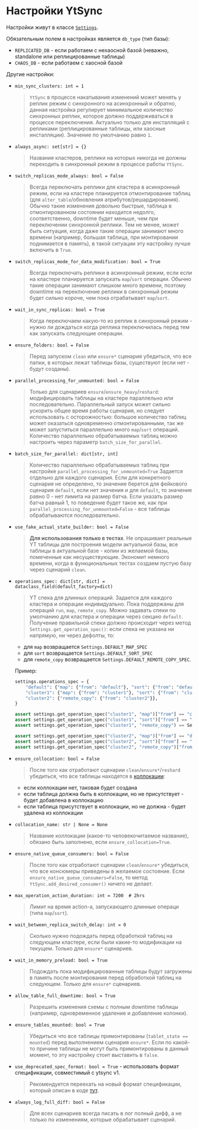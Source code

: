 # Настройки YtSync
Настройки живут в классе [`Settings`](https://a.yandex-team.ru/arcadia/yt/yt_sync/core/settings.py).

Обязательным полем в настройках является `db_type` (тип базы):
- `REPLICATED_DB` - если работаем с нехаосной базой (неважно, standalone или реплицированные таблицы)
- `CHAOS_DB` - если работаем с хаосной базой

Другие настройки:
- `min_sync_clusters: int = 1`
  > `YtSync` в процессе накатывания изменений может менять у реплик режим с синхронного на
  > асинхронный и обратно, данная настройка регулирует минимальное количество синхронных реплик, которое должно
  > поддерживаться в процессе переключения. Актуально только для инсталляций с репликами (реплицированные таблицы, или
  > хаосные инсталляции). Значение по умолчанию равно `1`.
- `always_async: set[str] = {}`
  > Названия кластеров, реплики на которых никогда не должны переходить в синхронный режим в процессе работы `YtSync`.
- `switch_replicas_mode_always: bool = False`
  > Всегда переключать реплики для кластера в асинхронный режим, если на кластере планируется отмонтирование таблиц
  (для `alter_table`/обновления атрибутов/решардирования). Обычно такие изменения довольно быстрые, таблица в отмонтированном
  состоянии находится недолго, соответственно, downtime будет меньше, чем при переключении синхронной реплики. Тем не
  менее, может быть ситуация, когда даже такие операции занимают много времени (например, большая таблица, при
  монтировании поднимается в память), в такой ситуации эту настройку лучше включить в `True`.
- `switch_replicas_mode_for_data_modification: bool = True`
  > Всегда переключать реплики в асинхронный режим, если если на кластере планируется запускать `map`/`sort` операции.
  Обычно такие операции занимают слишком много времени, поэтому downtime на переключение реплики в синхронный режим
  будет сильно короче, чем пока отрабатывает `map`/`sort`.
- `wait_in_sync_replicas: bool = True`
  > Когда переключаем какую-то из реплик в синхронный режим - нужно ли дождаться когда реплика переключилась перед тем
  как запускать следующие операции.
- `ensure_folders: bool = False`
  > Перед запуском `clean` или `ensure*` сценария убедиться, что все папки, в которых лежат таблицы базы, существуют
  (если нет - будут созданы).
- `parallel_processing_for_unmounted: bool = False`
  > Только для сценариев `ensure`/`ensure_heavy`/`reshard`: модифицировать таблицы на кластере параллельно или последовательно.
  Параллельный запуск может сильно ускорить общее время работы сценария, но следует использовать с осторожностью:
  большое количество таблиц может оказаться одновременно отмонтированными, так же может запуститься параллельно много
  `map`/`sort` операций. Количество параллельно обрабатываемых таблиц можно настроить через параметр `batch_size_for_parallel`.
- `batch_size_for_parallel: dict[str, int]`
  > Количество параллельно обрабатываемых таблиц при настройке `parallel_processing_for_unmounted=True`
  Задается отдельно для каждого сценария. Если для конкретного сценария не определено, то значение берется для фейкового
  сценария `default`, если нет значения и для `default`, то значение равно 0 - нет лимита на размер батча. Если указать
  размер батча равный 1, то поведение будет такое же, как при `parallel_processing_for_unmounted=False` - все таблицы
  обрабатываются последовательно.
- `use_fake_actual_state_builder: bool = False`
  > __Для использования только в тестах__. Не опрашивает реальные YT таблицы для построения модели актуальной базы, все
  таблицы в актуальной базе - копии из желаемой базы, помеченные как несуществующие. Экономит немного времени, когда в
  функциональных тестах создаем пустую базу через сценарий `clean`.
- `operations_spec: dict[str, dict] = dataclass_field(default_factory=dict)`
  > YT спека для длинных операций. Задается для каждого кластера и операции индивидуально.
  Пока поддержаны для операций `run`, `map`, `remote_copy`.
  Можно задавать спеки по умолчанию для кластера и операции через секцию `default`.
  Получение правильной спеки должно происходит через метод `Settings.get_operation_spec()`: если спека не указана ни
  напрямую, ни через дефолты, то:
  * для `map` возвращается `Settings.DEFAULT_MAP_SPEC`
  * для `sort` возвращается `Settings.DEFAULT_SORT_SPEC`
  * для `remote_copy` возвращается `Settings.DEFAULT_REMOTE_COPY_SPEC`.

  Пример:
  ```python
  settings.operations_spec = {
      "default": {"map": {"from": "default"}, "sort": {"from": "default"}},
      "cluster1": {"map": {"from": "cluster1"}, "sort": {"from": "cluster1"}},
      "cluster2": {"remote_copy": {"from": "cluster2"}},
  }

  assert settings.get_operation_spec("cluster1", "map")["from"] == "cluster1"
  assert settings.get_operation_spec("cluster1", "sort")["from"] == "cluster1"
  assert settings.get_operation_spec("cluster1", "remote_copy") == Settings.DEFAULT_REMOTE_COPY_SPEC

  assert settings.get_operation_spec("cluster2", "map")["from"] == "default"
  assert settings.get_operation_spec("cluster2", "sort")["from"] == "default"
  assert settings.get_operation_spec("cluster2", "remote_copy")["from"] == "cluster2"
  ```
- `ensure_collocation: bool = False`
  > После того как отработают сценарии `clean`/`ensure*`/`reshard` убедиться, что все таблицы находятся в
    [коллокации](https://yt.yandex-team.ru/docs/user-guide/dynamic-tables/replicated-dynamic-tables#replication_collocation):
   - если коллокации нет, таковая будет создана
   - если таблица должна быть в коллокации, но не присутствует - будет добавлена в коллокацию
   - если таблица присутствует в коллокации, но не должна - будет удалена из коллокации
- `collocation_name: str | None = None`
  > Название коллокации (какое-то человекочитаемое название), обязано быть заполнено, если `ensure_collocation=True`.
- `ensure_native_queue_consumers: bool = False`
  > После того как отработают сценарии `clean`/`ensure*` убедиться, что все консюмеры приведены в желаемое состояние.
  Если `ensure_native_queue_consumers=False`, то метод `YtSync.add_desired_consumer()` ничего не делает.
- `max_operation_action_duration: int = 7200  # 2hrs`
  > Лимит на время action-а, запускающего длинные операци (типа `map`/`sort`).
- `wait_between_replica_switch_delay: int = 0`
  > Сколько нужно подождать перед обработкой таблиц на следующем кластере, если были какие-то модификации на текущем.
  Только для `ensure*` сценариев.
- `wait_in_memory_preload: bool = True`
  > Подождать пока модифицированные таблицы будут загружены в память после монтирования перед обработкой таблиц на
  следующем. Только для `ensure*` сценариев.
- `allow_table_full_downtime: bool = True`
  > Разрешить изменения схемы с полным downtime таблицы (например, одновременное удаление и добавление колонки).
- `ensure_tables_mounted: bool = True`
  > Убедиться что все таблицы примонтированы (`tablet_state == mounted`) перед выполнением сценария `ensure*`.
  Если по какой-то причине таблицы не могут быть примонтированы в данный момент, то эту настройку стоит выставить в `false`.
- `use_deprecated_spec_format: bool = True` - использовать формат спецификации, совместимый с ytsync v1.
  > Рекомендуется переехать на новый формат спецификации, который описан в коде
  [тут](https://a.yandex-team.ru/arcadia/yt/yt_sync/core/spec/).
- `always_log_full_diff: bool = False`
  > Для всех сценариев всегда писать в лог полный дифф, а не только по изменениям, которые обрабатывает сценарий.
